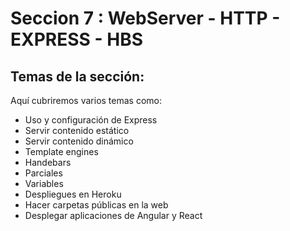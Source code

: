 # Seccion 7 : WebServer - HTTP - EXPRESS - HBS

## Temas de la sección:

Aquí cubriremos varios temas como:

- Uso y configuración de Express
- Servir contenido estático
- Servir contenido dinámico
- Template engines
- Handebars
- Parciales
- Variables
- Despliegues en Heroku
- Hacer carpetas públicas en la web
- Desplegar aplicaciones de Angular y React
